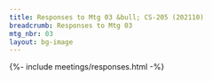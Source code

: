 ```yaml
---
title: Responses to Mtg 03 &bull; CS-205 (202110)
breadcrumb: Responses to Mtg 03
mtg_nbr: 03
layout: bg-image
---
```


{%- include meetings/responses.html -%}
